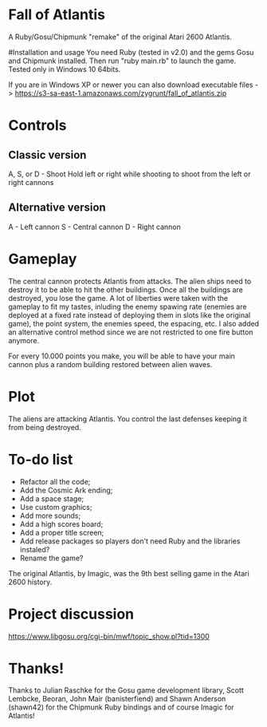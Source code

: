 # Fall of Atlantis
A Ruby/Gosu/Chipmunk "remake" of the original Atari 2600 Atlantis.

#Installation and usage
You need Ruby (tested in v2.0) and the gems Gosu and Chipmunk installed. Then run "ruby main.rb" to launch the game. Tested only in Windows 10 64bits.

If you are in Windows XP or newer you can also download executable files -> https://s3-sa-east-1.amazonaws.com/zygrunt/fall_of_atlantis.zip

# Controls
## Classic version
A, S, or D - Shoot
Hold left or right while shooting to shoot from the left or right cannons

## Alternative version
A - Left cannon
S - Central cannon
D - Right cannon

# Gameplay
The central cannon protects Atlantis from attacks. The alien ships need to destroy it to be able to hit the other buildings. Once all the buildings are destroyed, you lose the game. A lot of liberties were taken with the gameplay to fit my tastes, inluding the enemy spawing rate (enemies are deployed at a fixed rate instead of deploying them in slots like the original game), the point system, the enemies speed, the espacing, etc. I also added an alternative control method since we are not restricted to one fire button anymore.

For every 10.000 points you make, you will be able to have your main cannon plus a random building restored between alien waves.

# Plot
The aliens are attacking Atlantis. You control the last defenses keeping it from being destroyed.

# To-do list
- Refactor all the code;
- Add the Cosmic Ark ending;
- Add a space stage;
- Use custom graphics;
- Add more sounds;
- Add a high scores board;
- Add a proper title screen;
- Add release packages so players don't need Ruby and the libraries instaled?
- Rename the game?

The original Atlantis, by Imagic, was the 9th best selling game in the Atari 2600 history.

# Project discussion
https://www.libgosu.org/cgi-bin/mwf/topic_show.pl?tid=1300

# Thanks!
Thanks to Julian Raschke for the Gosu game development library, Scott Lembcke, Beoran, John Mair (banisterfiend) and Shawn Anderson (shawn42) for the Chipmunk Ruby bindings and of course Imagic for Atlantis!
